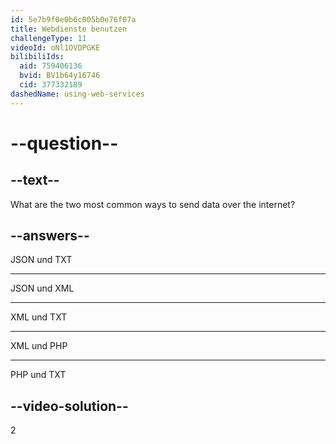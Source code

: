 ```yaml
---
id: 5e7b9f0e0b6c005b0e76f07a
title: Webdienste benutzen
challengeType: 11
videoId: oNl1OVDPGKE
bilibiliIds:
  aid: 759406136
  bvid: BV1b64y16746
  cid: 377332189
dashedName: using-web-services
---
```


# --question--

## --text--

What are the two most common ways to send data over the internet?

## --answers--

JSON und TXT

---

JSON und XML

---

XML und TXT

---

XML und PHP

---

PHP und TXT

## --video-solution--

2

